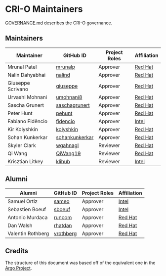 # CRI-O Maintainers

[GOVERNANCE.md](https://github.com/cri-o/cri-o/blob/main/GOVERNANCE.md)
describes the CRI-O governance.

## Maintainers

| Maintainer           | GitHub ID                                           | Project Roles | Affiliation                               |
| -------------------- | --------------------------------------------------- | ------------- | ----------------------------------------- |
| Mrunal Patel         | [mrunalp](https://github.com/mrunalp)               | Approver      | [Red Hat](https://www.github.com/redhat/) |
| Nalin Dahyabhai      | [nalind](https://github.com/nalind)                 | Approver      | [Red Hat](https://www.github.com/redhat/) |
| Giuseppe Scrivano    | [giuseppe](https://github.com/giuseppe)             | Approver      | [Red Hat](https://www.github.com/redhat/) |
| Urvashi Mohnani      | [umohnani8](https://github.com/umohnani8)           | Approver      | [Red Hat](https://www.github.com/redhat/) |
| Sascha Grunert       | [saschagrunert](https://github.com/saschagrunert)   | Approver      | [Red Hat](https://www.github.com/redhat/) |
| Peter Hunt           | [pehunt](https://github.com/pehunt)                 | Approver      | [Red Hat](https://www.github.com/redhat/) |
| Fabiano Fidêncio     | [fidencio](https://github.com/fidencio)             | Approver      | [Intel](https://github.com/intel)         |
| Kir Kolyshkin        | [kolyshkin](https://github.com/kolyshkin)           | Approver      | [Red Hat](https://www.github.com/redhat/) |
| Sohan Kunkerkar      | [sohankunkerkar](https://github.com/sohankunkerkar) | Approver      | [Red Hat](https://www.github.com/redhat/) |
| Skyler Clark         | [wgahnagl](https://github.com/wgahnagl)             | Reviewer      | [Red Hat](https://www.github.com/redhat/) |
| Qi Wang              | [QiWang19](https://github.com/QiWang19)             | Reviewer      | [Red Hat](https://www.github.com/redhat/) |
| Krisztian Litkey     | [klihub](https://github.com/klihub)                 | Reviewer      | [Intel](https://github.com/intel)         |

## Alumni

| Alumni            | GitHub ID                                 | Project Roles | Affiliation                               |
| ----------------- | ----------------------------------------- | ------------- | ----------------------------------------- |
| Samuel Ortiz      | [sameo](https://github.com/sameo)         | Approver      | [Intel](https://www.github.com/intel/)    |
| Sebastien Boeuf   | [sboeuf](https://github.com/sboeuf)       | Approver      | [Intel](https://www.github.com/intel/)    |
| Antonio Murdaca   | [runcom](https://github.com/runcom)       | Approver      | [Red Hat](https://www.github.com/redhat/) |
| Dan Walsh         | [rhatdan](https://github.com/rhatdan)     | Approver      | [Red Hat](https://github.com/redhat)      |
| Valentin Rothberg | [vrothberg](https://github.com/vrothberg) | Approver      | [Red Hat](https://github.com/redhat)      |

## Credits

The structure of this document was based off of the equivalent one in the [Argo Project](https://github.com/argoproj/argoproj/blob/master/MAINTAINERS.md).
